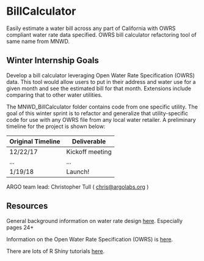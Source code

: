 # BillCalculator
Easily estimate a water bill across any part of California with OWRS compliant water rate data specified. OWRS bill calculator refactoring tool of same name from MNWD. 

## Winter Internship Goals

Develop a bill calculator leveraging Open Water Rate Specification (OWRS) data. This tool would allow users to put in their address and water use for a given month and see the estimated bill for that month. Extensions include comparing that to other water utilities. 

The MNWD_BillCalculator folder contains code from one specific utility. The goal of this winter sprint is to refactor and generalize that utility-specific code for use with any OWRS file from any local water retailer. A preliminary timeline for the project is shown below:

| Original Timeline | Deliverable |
| ------------- | ------------- |
| 12/22/17 | Kickoff meeting |
| ...| ... |
| 1/19/18 | Launch! |


ARGO team lead: Christopher Tull ( chris@argolabs.org ) 

## Resources

General background information on water rate design [here](https://github.com/California-Data-Collaborative/Open-Water-Rate-Specification/blob/master/AWE-Building-a-better-RateStructure.pdf). Especially pages 24+

Information on the Open Water Rate Specification (OWRS) is [here](https://github.com/California-Data-Collaborative/Open-Water-Rate-Specification).

There are lots of R Shiny tutorials [here](https://shiny.rstudio.com/tutorial/).



